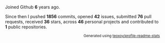 Joined Github **6** years ago.

Since then I pushed **1856** commits, opened **42** issues, submitted **76** pull requests, received **36** stars, across **46** personal projects and contributed to **1** public repositories.

<p align="right"><sub>Generated using <a href="https://github.com/marketplace/actions/profile-readme-stats">teoxoy/profile-readme-stats</a></sub></p>
